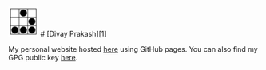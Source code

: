 <img src="https://github.com/divayprakash/divayprakash.github.io/blob/master/images/favicon.png" width="60"> 
# [Divay Prakash][1]

My personal website hosted [here][1] using GitHub pages.
You can also find my GPG public key [here][2].

[1]:http://divayprakash.github.io
[2]:./public_key.txt
